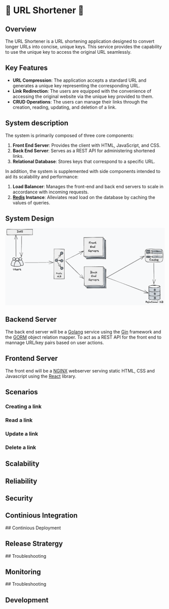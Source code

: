 # 🔗 URL Shortener 🔗

## Overview
The URL Shortener is a URL shortening application designed to convert longer URLs into concise, unique keys. 
This service provides the capability to use the unique key to access the original URL seamlessly.

## Key Features
- **URL Compression**: The application accepts a standard URL and generates a unique key representing the corresponding URL.
- **Link Redirection**: The users are equipped with the convenience of accessing the original website via the unique key provided to them.
- **CRUD Operations**: The users can manage their links through the creation, reading, updating, and deletion of a link.

## System description
The system is primarily composed of three core components:

1. **Front End Server**: Provides the client with HTML, JavaScript, and CSS.
2. **Back End Server**: Serves as a REST API for administering shortened links.
3. **Relational Database**: Stores keys that correspond to a specific URL.
   
In addition, the system is supplemented with side components intended to aid its scalability and performance:

1. **Load Balancer**: Manages the front-end and back end servers to scale in accordance with incoming requests.
2. **[Redis](https://redis.io/) Instance**: Alleviates read load on the database by caching the values of queries.

## System Design
![system design](./doc/architechure.png)

## Backend Server
The back end server will be a [Golang](https://go.dev/) service using the [Gin](https://gin-gonic.com/) framework and
the [GORM](https://gorm.io/) object relation mapper. To act as a REST API for the front end to mannage URL/key pairs 
based on user actions.

## Frontend Server
The front end will be a [NGINX](https://docs.nginx.com/nginx/admin-guide/web-server/web-server/) webserver 
serving static HTML, CSS and Javascript using the [React](https://react.dev/) library.

## Scenarios
### Creating a link

### Read a link

### Update a link 

### Delete a link


## Scalability


## Reliability


## Security


## Continious Integration


## Continious Deployment


## Release Stratergy


## Troubleshooting


## Monitoring


## Troubleshooting


## Development
